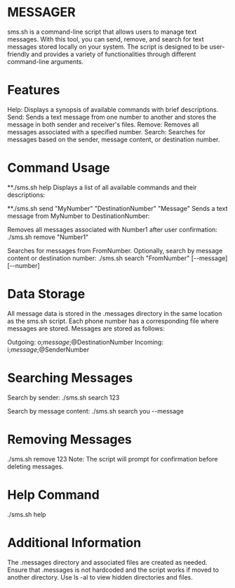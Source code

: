 # MESSAGER

sms.sh is a command-line script that allows users to manage text messages. With this tool, you can send, remove, and search for text messages stored locally on your system. The script is designed to be user-friendly and provides a variety of functionalities through different command-line arguments.

# Features

Help: Displays a synopsis of available commands with brief descriptions.
Send: Sends a text message from one number to another and stores the message in both sender and receiver's files.
Remove: Removes all messages associated with a specified number.
Search: Searches for messages based on the sender, message content, or destination number.

# Command Usage

**./sms.sh help
Displays a list of all available commands and their descriptions:

**./sms.sh send "MyNumber" "DestinationNumber" "Message"
Sends a text message from MyNumber to DestinationNumber: 


Removes all messages associated with Number1 after user confirmation:
./sms.sh remove "Number1"

Searches for messages from FromNumber. Optionally, search by message content or destination number:
./sms.sh search "FromNumber" [--message] [--number]

# Data Storage

All message data is stored in the .messages directory in the same location as the sms.sh script. Each phone number has a corresponding file where messages are stored. Messages are stored as follows:

Outgoing: o;*message*;@DestinationNumber
Incoming: i;*message*;@SenderNumber

# Searching Messages

Search by sender:
./sms.sh search 123

Search by message content:
./sms.sh search you --message

# Removing Messages
./sms.sh remove 123
Note: The script will prompt for confirmation before deleting messages.

# Help Command
./sms.sh help

# Additional Information
The .messages directory and associated files are created as needed.
Ensure that .messages is not hardcoded and the script works if moved to another directory.
Use ls -al to view hidden directories and files.
